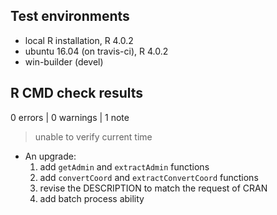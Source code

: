 ## Test environments
* local R installation, R 4.0.2
* ubuntu 16.04 (on travis-ci), R 4.0.2
* win-builder (devel)

## R CMD check results

0 errors | 0 warnings | 1 note
> unable to verify current time

* An upgrade:
  1. add `getAdmin` and `extractAdmin` functions
  2. add `convertCoord` and `extractConvertCoord` functions
  3. revise the DESCRIPTION to match the request of CRAN
  4. add batch process ability
